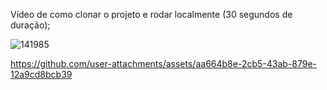 Vídeo de como clonar o projeto e rodar localmente (30 segundos de duração);


![141985](https://github.com/user-attachments/assets/8f51cbde-ff54-48d7-8543-11fedc26f071)





https://github.com/user-attachments/assets/aa664b8e-2cb5-43ab-879e-12a9cd8bcb39

